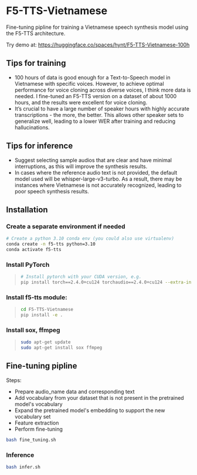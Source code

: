 # F5-TTS-Vietnamese
Fine-tuning pipline for training a Vietnamese speech synthesis model using the F5-TTS architecture.

Try demo at: https://huggingface.co/spaces/hynt/F5-TTS-Vietnamese-100h

## Tips for training
- 100 hours of data is good enough for a Text-to-Speech model in Vietnamese with specific voices. However, to achieve optimal performance for voice cloning across diverse voices, I think more data is needed. I fine-tuned an F5-TTS version on a dataset of about 1000 hours, and the results were excellent for voice cloning.
- It’s crucial to have a large number of speaker hours with highly accurate transcriptions - the more, the better. This allows other speaker sets to generalize well, leading to a lower WER after training and reducing hallucinations.

## Tips for inference
- Suggest selecting sample audios that are clear and have minimal interruptions, as this will improve the synthesis results.
- In cases where the reference audio text is not provided, the default model used will be whisper-large-v3-turbo. As a result, there may be instances where Vietnamese is not accurately recognized, leading to poor speech synthesis results.

## Installation

### Create a separate environment if needed

```bash
# Create a python 3.10 conda env (you could also use virtualenv)
conda create -n f5-tts python=3.10
conda activate f5-tts
```

### Install PyTorch

> ```bash
> # Install pytorch with your CUDA version, e.g.
> pip install torch==2.4.0+cu124 torchaudio==2.4.0+cu124 --extra-index-url https://download.pytorch.org/whl/cu124
> ```

### Install f5-tts module:

> ```bash
> cd F5-TTS-Vietnamese
> pip install -e .
> ```

### Install sox, ffmpeg

> ```bash
> sudo apt-get update
> sudo apt-get install sox ffmpeg
> ```

## Fine-tuning pipline

Steps:

- Prepare audio_name data and corresponding text
- Add vocabulary from your dataset that is not present in the pretrained model's vocabulary
- Expand the pretrained model's embedding to support the new vocabulary set
- Feature extraction
- Perform fine-tuning

```bash
bash fine_tuning.sh
```

### Inference

```bash
bash infer.sh
```
